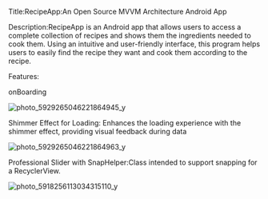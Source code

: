 Title:RecipeApp:An Open Source MVVM Architecture Android App

Description:RecipeApp is an Android app that allows users to access a complete collection of recipes and shows them the ingredients needed to cook them. Using an intuitive and user-friendly interface, this program helps users to easily find the recipe they want and cook them according to the recipe.

Features:

onBoarding

![photo_5929265046221864945_y](https://github.com/Miladsh7/RecipeApp/assets/80962004/8e4f7ce1-4c69-4455-b694-2268113f0371)

Shimmer Effect for Loading: Enhances the loading experience with the shimmer effect, providing visual feedback during data

![photo_5929265046221864963_y](https://github.com/Miladsh7/RecipeApp/assets/80962004/f214e124-e369-477d-b3ec-730db911f244)

Professional Slider with SnapHelper:Class intended to support snapping for a RecyclerView.

![photo_5918256113034315110_y](https://github.com/Miladsh7/RecipeApp/assets/80962004/80062295-c389-44f9-a6c8-e7dac4da2778)



